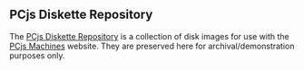 ## PCjs Diskette Repository

The [PCjs Diskette Repository](https://github.com/jeffpar/pcjs-diskettes) is a collection of disk images
for use with the [PCjs Machines](https://www.pcjs.org) website.  They are preserved here for archival/demonstration purposes only.
